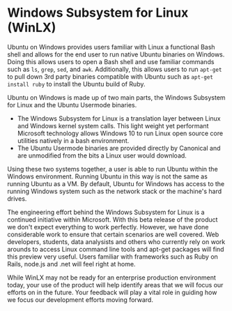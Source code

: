 # Windows Subsystem for Linux (WinLX)

Ubuntu on Windows provides users familiar with Linux a functional Bash shell and allows for the end user to run native Ubuntu binaries on Windows.   Doing this allows users to open a Bash shell and use familiar commands such as `ls`, `grep`, `sed`, and `awk`.  Additionally, this allows users to run `apt-get` to pull down 3rd party binaries compatible with Ubuntu such as `apt-get install ruby` to install the Ubuntu build of Ruby.

Ubuntu on Windows is made up of two main parts, the Windows Subsystem for Linux and the Ubuntu Usermode binaries.

* The Windows Subsystem for Linux is a translation layer between Linux and Windows kernel system calls. This light weight yet performant Microsoft technology allows Windows 10 to run Linux open source core utilities natively in a bash environment.
* The Ubuntu Usermode binaries are provided directly by Canonical and are unmodified from the bits a Linux user would download.

Using these two systems together, a user is able to run Ubuntu within the Windows environment.  Running Ubuntu in this way is not the same as running Ubuntu as a VM.  By default, Ubuntu for Windows has access to the running Windows system such as the network stack or the machine's hard drives.

The engineering effort behind the Windows Subsystem for Linux is a continued initiative within Microsoft. With this beta release of the product we don't expect everything to work perfectly. However, we have done considerable work to ensure that certain scenarios are well covered. Web developers, students, data analysists and others who currently rely on work arounds to access Linux command line tools and apt-get packages will find this preview very useful. Users familiar with frameworks such as Ruby on Rails, node.js and .net will feel right at home. 

While WinLX may not be ready for an enterprise production environment today, your use of the product will help identify areas that we will focus our efforts on in the future. Your feedback will play a vital role in guiding how we focus our development efforts moving forward.